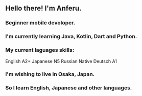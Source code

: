 ## Hello there! I'm Anferu.
### Beginner mobile devoloper.

### I'm currently learning Java, Kotlin, Dart and Python.

### My current laguages skills:
English A2+
Japanese N5
Russian Native
Deutsch A1

### I'm wishing to live in Osaka, Japan.
### So I learn English, Japanese and other languages.
